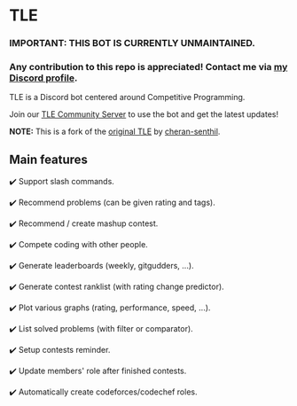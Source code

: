 # TLE

### **IMPORTANT: THIS BOT IS CURRENTLY UNMAINTAINED.**
### **Any contribution to this repo is appreciated! Contact me via [my Discord profile](https://discordapp.com/users/782124623910535188).**

TLE is a Discord bot centered around Competitive Programming.

Join our [TLE Community Server](https://discord.gg/eYNJsDhwdN) to use the bot and get the latest updates!

**NOTE:** This is a fork of the [original TLE](https://github.com/cheran-senthil/TLE) by [cheran-senthil](https://github.com/cheran-senthil).

## Main features

✔️ Support slash commands.

✔️ Recommend problems (can be given rating and tags).

✔️ Recommend / create mashup contest.

✔️ Compete coding with other people.

✔️ Generate leaderboards (weekly, gitgudders, ...).

✔️ Generate contest ranklist (with rating change predictor).

✔️ Plot various graphs (rating, performance, speed, ...).

✔️ List solved problems (with filter or comparator).

✔️ Setup contests reminder.

✔️ Update members' role after finished contests.

✔️ Automatically create codeforces/codechef roles.
